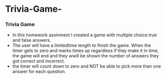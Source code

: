 # Trivia-Game-
### Trivia Game

* In this homework assinment I created a game with multiple choice true and false answers.
* The user will have a limitedtime length to finish the game. When the timer gets to zero and marks times up regardless if they make it in time, the game will end and they wwill be shown the number of answers they got correct and incorrect.
* the timer will count down to zero and NOT be able to pick more than one answer for each question.


